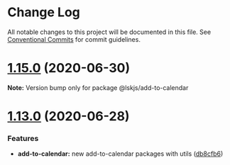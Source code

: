 # Change Log

All notable changes to this project will be documented in this file.
See [Conventional Commits](https://conventionalcommits.org) for commit guidelines.

# [1.15.0](https://github.com/lskjs/ux/tree/master/packages/extra/compare/v1.14.0...v1.15.0) (2020-06-30)

**Note:** Version bump only for package @lskjs/add-to-calendar





# [1.13.0](https://github.com/lskjs/ux/tree/master/packages/extra/compare/v1.12.1...v1.13.0) (2020-06-28)


### Features

* **add-to-calendar:** new add-to-calendar packages with utils ([db8cfb6](https://github.com/lskjs/ux/tree/master/packages/extra/commit/db8cfb6fe0099cbd3966e659af2e76e31b72beaf))
